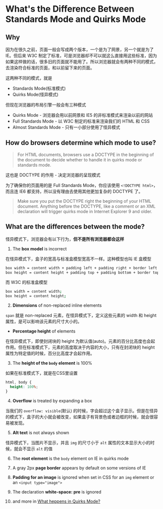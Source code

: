 # What's the Difference Between Standards Mode and Quirks Mode

## Why

因为在很久之前，页面一般会写成两个版本，一个是为了网景，另一个就是为了 IE。但后来 W3C 制定了标准，可是浏览器却不可以就这么直接用这些标准，因为如果这样做的话，很多旧的页面就不能用了。所以浏览器就会有两种不同的模式，去渲染符合标准的页面，和以前留下来的页面。

这两种不同的模式，就是

- Standards Mode(标准模式)
- Quirks Mode(怪异模式)

但现在浏览器的布局引擎一般会有三种模式

- Quirks Mode - 浏览器会用以前网景和 IE5 的非标准模式来渲染以前的网站
- Full Standards Mode - 以 W3C 制定的标准来渲染我们的 HTML 和 CSS
- Almost Standards Mode - 只有一小部分使用了怪异模式

## How do browsers determine which mode to use?

> For HTML documents, browsers use a DOCTYPE in the beginning of the document to decide whether to handle it in quirks mode or standards mode.

这也是 DOCTYPE 的作用 - 决定浏览器的呈现模式

为了确保你的页面用的是 Full Standards Mode，你应该使用 `<!DOCTYPE html>`，而且连 IE6 都支持，所以没有理由去使用其他更加复杂的 DOCTYPE 了。

> Make sure you put the DOCTYPE right the beginning of your HTML document. Anything before the DOCTYPE, like a comment or an XML declaration will trigger quirks mode in Internet Explorer 9 and older.

## What are the differences between the mode?

怪异模式下，浏览器会有以下行为，**但不是所有浏览器都会这样**

1. The **box model** is incorrect

  在怪异模式下，盒子的宽高与标准盒模型宽高不一样。这种模型也叫 IE 盒模型

  ```bash
  box width = content width + padding left + padding right + border left + border right;
  box height = content height + padding top + padding bottom + border top + border bottom;
  ```

  而 W3C 的标准盒模型

  ```bash
  box width = content width;
  box height = content height;
  ```

2. **Dimensions** of non-replaced inline elements

  `span` 就是 non-replaced 元素，在怪异模式下，定义这些元素的 width 和 height 属性，是可以影响该元素的尺寸大小的。

  - **Percentage height** of elements

  在怪异模式下，即使封闭块的 height 为默认值(auto)。元素的百分比高度也会起作用。但在标准模式下，元素的高度取决于内容的大小，只有在封闭块的 height 属性为特定值的时候，百分比高度才会起作用。

3. The **height of the `body` element** is 100%

  如果在标准模式下，就是在CSS里设置

  ```css
  html, body {
    height: 100%;
  }
  ```

4. **Overflow** is treated by expanding a box

  当我们的 `overflow: visible`(默认) 的时候，字会超过这个盒子显示。但是在怪异的模式下，盒子的大小就会被改变，如果盒子有背景色或者边框的时候，就会很容易被发现。

5. **Alt text** is not always shown

  怪异模式下，当图片不显示，并且 `img` 的尺寸小于 `alt` 属性的文本显示大小的时候，就会不显示 `alt` 的值

6. The **root element** is the `body` element on IE in quirks mode

7. A gray 2px **page border** appears by default on some versions of IE

8. **Padding for an image** is ignored when set in CSS for an `img` element or an `<input type="image">`

9. The declaration **white-space: pre** is ignored

10. and more in [What heppens in Quirks Mode?](https://www.cs.tut.fi/~jkorpela/quirks-mode.html)
